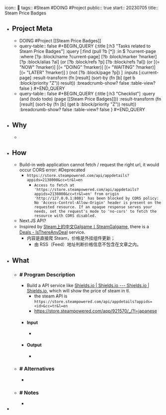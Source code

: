 icon:: 📂
tags:: #Steam #DOING #Project 
public:: true
start:: 20230705
title:: Steam Price Badges

- ## Project Meta
  - DOING #Project [[Steam Price Badges]]
  - query-table:: false
    #+BEGIN_QUERY
    {:title [:h3 "Tasks related to Steam Price Badges"]
     :query [:find (pull ?b [*])
       :in $ ?current-page
       :where
       [?p :block/name ?current-page]
       [?b :block/marker ?marker]
    [?p :block/alias ?al]
    (or [?b :block/refs ?p] [?b :block/refs ?al])
    (or
       [(= "NOW" ?marker)]
       [(= "DOING" ?marker)]
       [(= "WAITING" ?marker)]
       [(= "LATER" ?marker)]
    )
    (not [?b :block/page ?p])
    ]
     :inputs [:current-page]
    :result-transform (fn [result]
                        (sort-by (fn [b]
                                   (get b :block/priority "Z")) result))
    :breadcrumb-show? false
    :table-view? false
    }
    #+END_QUERY
  - query-table:: false
    #+BEGIN_QUERY
    {:title [:h3 "Checklist"]
     :query (and (todo todo) (page [[Steam Price Badges]]))
    :result-transform (fn [result]
                        (sort-by (fn [b]
                                   (get b :block/priority "Z")) result))
    :breadcrumb-show? false
    :table-view? false
    }
    #+END_QUERY
- ## Why
  -
- ## How
  - Build-in web application cannot fetch / request the right url, it would occur CORS error: #Deprecated
    - `https://store.steampowered.com/api/appdetails?appids=2138000&cc=tr&l=en`
      - `Access to fetch at 'https://store.steampowered.com/api/appdetails?appids=2138000&cc=tr&l=en' from origin 'http://127.0.0.1:8081' has been blocked by CORS policy: No 'Access-Control-Allow-Origin' header is present on the requested resource. If an opaque response serves your needs, set the request's mode to 'no-cors' to fetch the resource with CORS disabled.`
  - Next.JS API?
  - Inspired by [Steam上的中文Galgame丨SteamGalgame](https://steamgalgame.com/), there is a [Deals - IsThereAnyDeal](https://isthereanydeal.com/) service.
    - 内容是直接爬 Steam，价格是外挂组件更新；
      - 由 RSS（Feed）地址判断价格信息不包含在文章之内。
- ## What
  - ### \# Program Description
    - Build a API service like [Shields.io | Shields.io --- Shields.io | Shields.io](https://shields.io/), which will show the price of steam in tl.
      - the steam API is ``https://store.steampowered.com/api/appdetails?appids=<id>&cc=tr&l=en``
      - https://store.steampowered.com/app/921570/_/?l=japanese
    - #### Input
      -
    - #### Output
      -
  - ### \# Alternatives
    -
  - ### \# Notes
    -
-